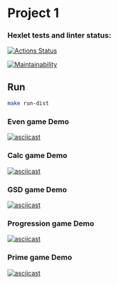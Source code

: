 # Project 1

### Hexlet tests and linter status:
[![Actions Status](https://github.com/Pendalf2004/java-project-61/actions/workflows/hexlet-check.yml/badge.svg)](https://github.com/Pendalf2004/java-project-61/actions)

[![Maintainability](https://api.codeclimate.com/v1/badges/21d1fc6ba68de786a487/maintainability)](https://codeclimate.com/github/Pendalf2004/java-project-61/maintainability)

## Run
```bash
make run-dist
```

### Even game Demo
[![asciicast](https://asciinema.org/a/hqvFJEpObHBoOj9QdFsqH2zTp.svg)](https://asciinema.org/a/hqvFJEpObHBoOj9QdFsqH2zTp)

### Calc game Demo
[![asciicast](https://asciinema.org/a/Ir33lbAz8RnOgkQbM8EU5sElU.svg)](https://asciinema.org/a/Ir33lbAz8RnOgkQbM8EU5sElU)

### GSD game Demo
[![asciicast](https://asciinema.org/a/E8GLCpDKAwimKjr7e1CEsleW8.svg)](https://asciinema.org/a/E8GLCpDKAwimKjr7e1CEsleW8)

### Progression game Demo
[![asciicast](https://asciinema.org/a/d6eSPnPIcemujJHsOxPDUxYlG.svg)](https://asciinema.org/a/d6eSPnPIcemujJHsOxPDUxYlG)

### Prime game Demo
[![asciicast](https://asciinema.org/a/FI0Ol12WPq5MvfwSM8DloeKU8.svg)](https://asciinema.org/a/FI0Ol12WPq5MvfwSM8DloeKU8)
